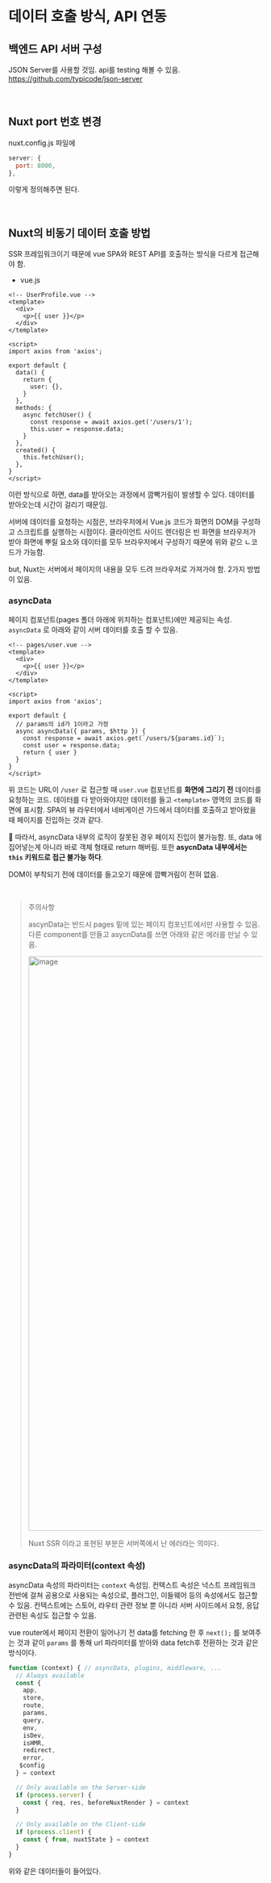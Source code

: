 # 데이터 호출 방식, API 연동

## 백엔드 API 서버 구성

JSON Server를 사용할 것임. api를 testing 해볼 수 있음. https://github.com/typicode/json-server

<br/>

## Nuxt port 번호 변경

nuxt.config.js 파일에

```js
server: {
  port: 8000,
},
```

이렇게 정의해주면 된다.

<br/>

## Nuxt의 비동기 데이터 호출 방법

SSR 프레임워크이기 때문에 vue SPA와 REST API를 호출하는 방식을 다르게 접근해야 함.

- vue.js

```vue
<!-- UserProfile.vue -->
<template>
  <div>
    <p>{{ user }}</p>
  </div>
</template>

<script>
import axios from 'axios';

export default {
  data() {
    return {
      user: {},
    }
  },
  methods: {
    async fetchUser() {
      const response = await axios.get('/users/1');
      this.user = response.data;
    }
  },
  created() {
    this.fetchUser();
  },
}
</script>
```

이런 방식으로 하면, data를 받아오는 과정에서 깜빡거림이 발생할 수 있다. 데이터를 받아오는데 시간이 걸리기 때문임.

서버에 데이터를 요청하는 시점은, 브라우저에서 Vue.js 코드가 화면의 DOM을 구성하고 스크립트를 실행하는 시점이다. 클라이언트 사이드 렌더링은 빈 화면을 브라우저가 받아 화면에 뿌릴 요소와 데이터를 모두 브라우저에서 구성하기 때문에 위와 같으 ㄴ코드가 가능함.

but, Nuxt는 서버에서 페이지의 내용을 모두 드려 브라우저로 가져가야 함. 2가지 방법이 있음.

### asyncData

페이지 컴포넌트(pages 폴더 아래에 위치하는 컴포넌트)에만 제공되는 속성. `asyncData` 로 아래와 같이 서버 데이터를 호출 할 수 있음.

```vue
<!-- pages/user.vue -->
<template>
  <div>
    <p>{{ user }}</p>
  </div>
</template>

<script>
import axios from 'axios';

export default {
  // params의 id가 1이라고 가정
  async asyncData({ params, $http }) {
    const response = await axios.get(`/users/${params.id}`);
    const user = response.data;
    return { user }
  }
}
</script>
```

위 코드는 URL이 `/user` 로 접근할 때 `user.vue` 컴포넌트를 **화면에 그리기 전** 데이터를 요청하는 코드. 데이터를 다 받아와야지만 데이터를 들고 `<template>` 영역의 코드를 화면에 표시함. SPA의 뷰 라우터에서 네비게이션 가드에서 데이터를 호출하고 받아왔을 때 페이지를 진입하는 것과 같다.

📌 따라서, asyncData 내부의 로직이 잘못된 경우 페이지 진입이 불가능함. 또, data 에 집어넣는게 아니라 바로 객체 형태로 return 해버림. 또한 **asycnData 내부에서는 `this` 키워드로 접근 불가능 하다**.

DOM이 부착되기 전에 데이터를 들고오기 때문에 깜빡거림이 전혀 없음.

<br/>

> 주의사항
>
> ascynData는 반드시 pages 밑에 있는 페이지 컴포넌트에서만 사용할 수 있음. 다른 component를 만들고 asycnData를 쓰면 아래와 같은 에러를 만날 수 있음.
>
> <img width="1139" alt="image" src="https://user-images.githubusercontent.com/59427983/171348684-7a5c70b6-5355-4985-93f1-985b82a12c5e.png">
>
> Nuxt SSR 이라고 표현된 부분은 서버쪽에서 난 에러라는 의미다.

### asyncData의 파라미터(context 속성)

asyncData 속성의 파라미터는 `context` 속성임. 컨텍스트 속성은 넉스트 프레임워크 전반에 걸쳐 공용으로 사용되는 속성으로, 플러그인, 미들웨어 등의 속성에서도 접근할 수 있음. 컨텍스트에는 스토어, 라우터 관련 정보 뿐 아니라 서버 사이드에서 요청, 응답 관련된 속성도 접근할 수 있음.

vue router에서 페이지 전환이 일어나기 전 data를 fetching 한 후 `next();` 를 보여주는 것과 같이 `params` 를 통해 url 파라미터를 받아와 data fetch후 전환하는 것과 같은 방식이다.

```js
function (context) { // asyncData, plugins, middleware, ...
  // Always available
  const {
    app,
    store,
    route,
    params,
    query,
    env,
    isDev,
    isHMR,
    redirect,
    error,
   $config
  } = context

  // Only available on the Server-side
  if (process.server) {
    const { req, res, beforeNuxtRender } = context
  }

  // Only available on the Client-side
  if (process.client) {
    const { from, nuxtState } = context
  }
}
```

위와 같은 데이터들이 들어있다.
